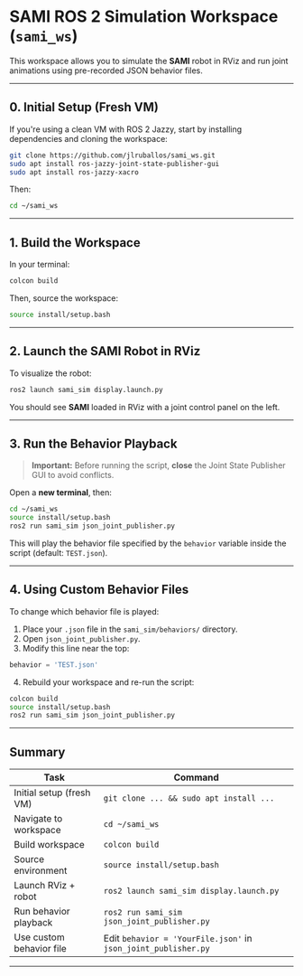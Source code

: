 # SAMI ROS 2 Simulation Workspace (`sami_ws`)

This workspace allows you to simulate the **SAMI** robot in RViz and run joint animations using pre-recorded JSON behavior files.

---

## 0. Initial Setup (Fresh VM)

If you're using a clean VM with ROS 2 Jazzy, start by installing dependencies and cloning the workspace:

```bash
git clone https://github.com/jlruballos/sami_ws.git
sudo apt install ros-jazzy-joint-state-publisher-gui
sudo apt install ros-jazzy-xacro
```

Then:

```bash
cd ~/sami_ws
```

---

## 1. Build the Workspace

In your terminal:

```bash
colcon build
```

Then, source the workspace:

```bash
source install/setup.bash
```

---

## 2. Launch the SAMI Robot in RViz

To visualize the robot:

```bash
ros2 launch sami_sim display.launch.py
```

You should see **SAMI** loaded in RViz with a joint control panel on the left.

---

## 3. Run the Behavior Playback

> **Important:** Before running the script, **close** the Joint State Publisher GUI to avoid conflicts.

Open a **new terminal**, then:

```bash
cd ~/sami_ws
source install/setup.bash
ros2 run sami_sim json_joint_publisher.py
```

This will play the behavior file specified by the `behavior` variable inside the script (default: `TEST.json`).

---

## 4. Using Custom Behavior Files

To change which behavior file is played:

1. Place your `.json` file in the `sami_sim/behaviors/` directory.
2. Open `json_joint_publisher.py`.
3. Modify this line near the top:

```python
behavior = 'TEST.json'
```
4. Rebuild your workspace and re-run the script:

```bash
colcon build
source install/setup.bash
ros2 run sami_sim json_joint_publisher.py
```

---

## Summary

| Task                         | Command                                                    |
| ---------------------------- | ---------------------------------------------------------- |
| Initial setup (fresh VM)     | `git clone ... && sudo apt install ...`                    |
| Navigate to workspace        | `cd ~/sami_ws`                                             |
| Build workspace              | `colcon build`                                             |
| Source environment           | `source install/setup.bash`                                |
| Launch RViz + robot          | `ros2 launch sami_sim display.launch.py`                   |
| Run behavior playback        | `ros2 run sami_sim json_joint_publisher.py`                |
| Use custom behavior file     | Edit `behavior = 'YourFile.json'` in `json_joint_publisher.py` |

---
